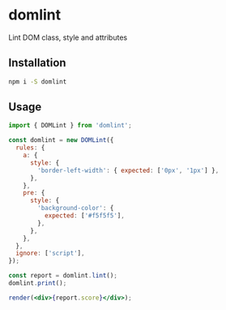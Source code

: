 # domlint

Lint DOM class, style and attributes

## Installation

```bash
npm i -S domlint
```

## Usage

```jsx
import { DOMLint } from 'domlint';

const domlint = new DOMLint({
  rules: {
    a: {
      style: {
        'border-left-width': { expected: ['0px', '1px'] },
      },
    },
    pre: {
      style: {
        'background-color': {
          expected: ['#f5f5f5'],
        },
      },
    },
  },
  ignore: ['script'],
});

const report = domlint.lint();
domlint.print();

render(<div>{report.score}</div>);
```
